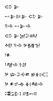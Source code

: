 <div class='block'>
<div class='line'>𒌌 𒉌</div>
<div class='line'>𒁁𒉌𒄿𒉌 𒌌 𒉌</div>
<div class='line'>𒀀𒈾 𒁁𒉌𒈾</div>
<div class='line'>𒌌 𒉌𒅁𒊒𒊻</div>
<div class='line'>𒅇 𒀀𒈾 𒃻𒉆𒈠</div>
<div class='line'>𒁹𒀭</div>
<div class='line'>𒁹𒆷𒈾 𒊩𒌆</div>
<div class='line'>𒃻 𒇽𒊒𒀪𒌑 𒂊𒈬𒄣</div>
<div class='line'>𒃻 𒀭𒄑𒉢𒈬𒄀𒈾</div>
<div class='line'>𒃮𒁉𒋙 𒄑𒄖𒍝</div>
</div>